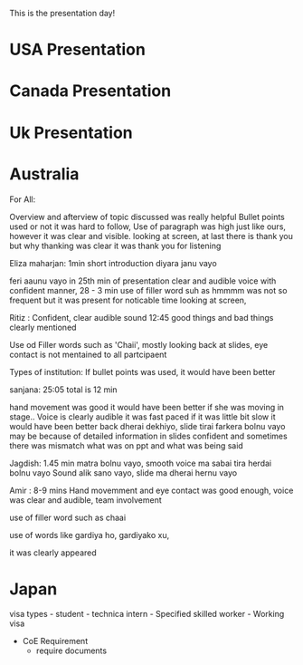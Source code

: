 
This is the presentation day!


# USA Presentation





# Canada Presentation



# Uk Presentation





#  Australia


For All: 

Overview and afterview of topic discussed was really helpful
Bullet points used or not it was hard to follow, Use of paragraph was high just like ours, however it was clear and visible. 
looking at screen, 
at last there is thank you but why thanking was clear it was thank you for listening


Eliza maharjan: 1min short introduction diyara janu vayo

feri aaunu vayo in 25th min of presentation
clear and audible voice with confident manner, 28 - 3 min
use of filler word suh as hmmmm was not so frequent but it was present for noticable time
looking at screen, 


Ritiz : Confident, clear audible sound 12:45
good things and bad things clearly mentioned

Use od Filler words such as 'Chaii', mostly looking back at slides, eye contact is not mentained to all partcipaent

Types of institution: If bullet points was used, it would have been better

sanjana: 25:05 total is 12 min


hand movement was good it would have been better if she was moving in stage.. 
Voice is clearly audible it was fast paced if it was little bit slow it would have been better
back dherai dekhiyo, slide tirai farkera bolnu vayo may be because of detailed information in slides
confident and sometimes there was mismatch what was on ppt and what was being said






Jagdish: 1.45 min matra bolnu vayo, smooth voice ma sabai tira herdai bolnu vayo  Sound alik sano vayo, slide ma dherai hernu vayo



Amir : 8-9 mins 
Hand movemment and eye contact was good enough, voice was clear and audible, team involvement

use of filler word such as chaai

use of words like gardiya ho, gardiyako xu, 

it was clearly appeared



# Japan


visa types
    - student
    - technica intern
    - Specified skilled worker
    - Working visa
  - CoE Requirement
    - require documents


